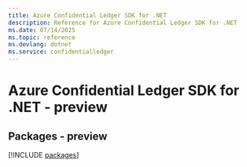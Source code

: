 ```yaml
---
title: Azure Confidential Ledger SDK for .NET
description: Reference for Azure Confidential Ledger SDK for .NET
ms.date: 07/14/2025
ms.topic: reference
ms.devlang: dotnet
ms.service: confidentialledger
---
```

# Azure Confidential Ledger SDK for .NET - preview
## Packages - preview
[!INCLUDE [packages](confidential-ledger-index.md)]